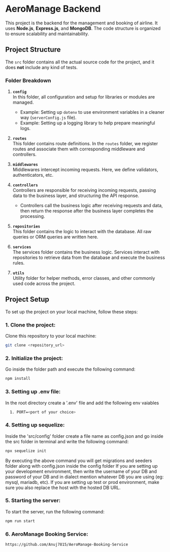# AeroManage Backend

This project is the backend for the management and booking of airline. It uses **Node.js**, **Express.js**, and **MongoDB**. The code structure is organized to ensure scalability and maintainability.

## Project Structure

The `src` folder contains all the actual source code for the project, and it does **not** include any kind of tests.

### Folder Breakdown

1. **`config`**  
   In this folder, all configuration and setup for libraries or modules are managed.
   - Example: Setting up `dotenv` to use environment variables in a cleaner way (`serverConfig.js` file).
   - Example: Setting up a logging library to help prepare meaningful logs.

2. **`routes`**  
   This folder contains route definitions. In the `routes` folder, we register routes and associate them with corresponding middleware and controllers.

3. **`middlewares`**  
   Middlewares intercept incoming requests. Here, we define validators, authenticators, etc.

4. **`controllers`**  
   Controllers are responsible for receiving incoming requests, passing data to the business layer, and structuring the API response.
   - Controllers call the business logic after receiving requests and data, then return the response after the business layer completes the processing.

5. **`repositories`**  
   This folder contains the logic to interact with the database. All raw queries or ORM queries are written here.

6. **`services`**  
   The services folder contains the business logic. Services interact with repositories to retrieve data from the database and execute the business rules.

7. **`utils`**  
   Utility folder for helper methods, error classes, and other commonly used code across the project.

## Project Setup

To set up the project on your local machine, follow these steps:

### 1. Clone the project:
Clone this repository to your local machine:

```bash
git clone <repository_url>
```

### 2. Initialize the project:
Go inside the folder path and execute the following command:

```bash
npm install
```

### 3. Setting up .env file:
In the root directory create a '.env' file and add the following env vaiables

```bash
  1. PORT=<port of your choice>
```

### 4. Setting up sequelize:
Inside the 'src/config' folder create a file name as config.json and go inside the src folder in terminal and write the following command: 

```bash
npx sequelize init
```

By executing the above command you will get migrations and seeders folder along with config.json inside the config folder
If you are setting up your development environment, then write the username of your DB and password of your DB and in dialect mention whatever DB you are using (eg: mysql, mariadb, etc).
If you are setting up test or prod environment, make sure you also replace the host with the hosted DB URL.

### 5. Starting the server:
To start the server, run the following command:

```bash
npm run start
```

### 6. AeroManage Booking Service:

```bash
https://github.com/Anuj7815/AeroManage-Booking-Service
```
